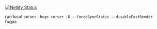 [![Netlify Status](https://api.netlify.com/api/v1/badges/96691227-9f44-418d-bc3a-e4923d864339/deploy-status)](https://app.netlify.com/sites/axcs/deploys)

run local server : `hugo server -D --forceSyncStatic --disableFastRender`
fugaa